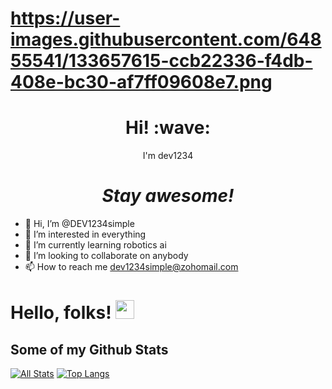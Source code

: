 # https://user-images.githubusercontent.com/64855541/133657615-ccb22336-f4db-408e-bc30-af7ff09608e7.png
<h1 align='center'> Hi! :wave:</h1>
<p align='center'>
I'm dev1234
</p>


<h1 align='center'><i>Stay awesome!</i></h1>


- 👋 Hi, I’m @DEV1234simple
- 👀 I’m interested in everything
- 🌱 I’m currently learning robotics ai
- 💞️ I’m looking to collaborate on anybody
- 📫 How to reach me dev1234simple@zohomail.com

<!---
DEV1234simple/DEV1234simple is a ✨ special ✨ repository because its `README.md` (this file) appears on your GitHub profile.
You can click the Preview link to take a look at your changes.
--->
# Hello, folks! <img src="https://raw.githubusercontent.com/MartinHeinz/MartinHeinz/master/wave.gif" width="30px">

## Some of my Github Stats
[![All Stats](https://github-readme-stats-axpwmfcg3.vercel.app/api?username=DEV1234simple&show_icons=true&include_all_commits=true&count_private=true&hide=contribs)](https://github.com/DEV1234simple/github-readme-stats)
[![Top Langs](https://github-readme-stats-axpwmfcg3.vercel.app/api/top-langs/?username=DEV1234simple&layout=compact)](https://github.com/DEV1234simple/github-readme-stats)





<!--![Pedes's github stats](https://github-readme-stats.vercel.app/api?username=pedes) -->

